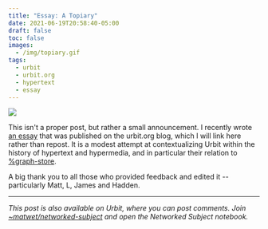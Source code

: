 ```yaml
---
title: "Essay: A Topiary"
date: 2021-06-19T20:58:40-05:00
draft: false
toc: false
images:
  - /img/topiary.gif
tags: 
  - urbit
  - urbit.org
  - hypertext
  - essay
---
```


![](/img/topiary.gif)

This isn't a proper post, but rather a small announcement. I recently wrote [an essay](https://urbit.org/blog/a-topiary/) that was published on the urbit.org blog, which I will link here rather than repost. It is a modest attempt at contextualizing Urbit within the history of hypertext and hypermedia, and in particular their relation to [%graph-store](/posts/graph-store/). 

A big thank you to all those who provided feedback and edited it -- particularly Matt, L, James and Hadden.

---

*This post is also available on Urbit, where you can post comments. Join [~matwet/networked-subject](web+urbitgraph://group/~matwet/networked-subject/) and open the Networked Subject notebook.*